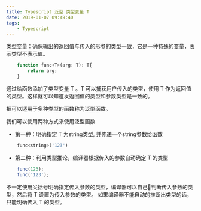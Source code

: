 ```yaml
---
title: Typescript 泛型 类型变量 T
date: 2019-01-07 09:49:40
tags: 
    - Typescript
---
```


类型变量：确保输出的返回值与传入的形参的类型一致，它是一种特殊的变量，表示类型不表示值。
```javascript
    function func<T>(arg: T): T{
        return arg;
    }
```
通过给函数添加了类型变量 T 。T 可以捕获用户传入的类型，使用 T 作为返回值的类型。这样就可以知道发返回值的类型和参数类型是一致的。

把可以适用于多种类型的函数称为泛型函数。

我们可以使用两种方式来使用泛型函数
* 第一种：明确指定 T 为string类型, 并传递一个string参数给函数
```javascript
    func<string>('123')
```

* 第二种：利用类型推论，编译器根据传入的参数自动确定 T 的类型
```javascript
    func(123);
    func('123');
```
不一定使用尖括号明确指定传入参数的类型，编译器可以自己判断传入参数的类型，然后将 T 设置为传入参数的类型。
如果编译器不能自动的推断出类型的话，只能明确传入 T 的类型。
<!--more-->